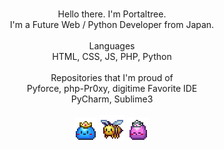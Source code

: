 <p align="center">
    <br>
    Hello there. I'm Portaltree.
    <br> 
    I'm a Future Web / Python Developer from Japan.
    <br>
    <br>
    Languages
    <br>
    HTML, CSS, JS, PHP, Python
    <br>
    <br>
    Repositories that I'm proud of
    <br>
    Pyforce, php-Pr0xy, digitime
    Favorite IDE
    <br>
    PyCharm, Sublime3
    <br>
    <br>
    <img src="Slime_Prince.gif"/>
    <img src="Honey_Bee.gif"/>
    <img src="Slime_Princess.gif"/>
    <br>
</p>
